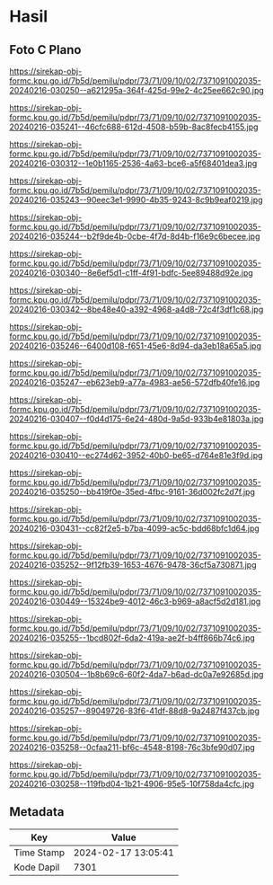 # Hasil

## Foto C Plano

https://sirekap-obj-formc.kpu.go.id/7b5d/pemilu/pdpr/73/71/09/10/02/7371091002035-20240216-030250--a621295a-364f-425d-99e2-4c25ee662c90.jpg

https://sirekap-obj-formc.kpu.go.id/7b5d/pemilu/pdpr/73/71/09/10/02/7371091002035-20240216-035241--46cfc688-612d-4508-b59b-8ac8fecb4155.jpg

https://sirekap-obj-formc.kpu.go.id/7b5d/pemilu/pdpr/73/71/09/10/02/7371091002035-20240216-030312--1e0b1165-2536-4a63-bce6-a5f68401dea3.jpg

https://sirekap-obj-formc.kpu.go.id/7b5d/pemilu/pdpr/73/71/09/10/02/7371091002035-20240216-035243--90eec3e1-9990-4b35-9243-8c9b9eaf0219.jpg

https://sirekap-obj-formc.kpu.go.id/7b5d/pemilu/pdpr/73/71/09/10/02/7371091002035-20240216-035244--b2f9de4b-0cbe-4f7d-8d4b-f16e9c6becee.jpg

https://sirekap-obj-formc.kpu.go.id/7b5d/pemilu/pdpr/73/71/09/10/02/7371091002035-20240216-030340--8e6ef5d1-c1ff-4f91-bdfc-5ee89488d92e.jpg

https://sirekap-obj-formc.kpu.go.id/7b5d/pemilu/pdpr/73/71/09/10/02/7371091002035-20240216-030342--8be48e40-a392-4968-a4d8-72c4f3df1c68.jpg

https://sirekap-obj-formc.kpu.go.id/7b5d/pemilu/pdpr/73/71/09/10/02/7371091002035-20240216-035246--6400d108-f651-45e6-8d94-da3eb18a65a5.jpg

https://sirekap-obj-formc.kpu.go.id/7b5d/pemilu/pdpr/73/71/09/10/02/7371091002035-20240216-035247--eb623eb9-a77a-4983-ae56-572dfb40fe16.jpg

https://sirekap-obj-formc.kpu.go.id/7b5d/pemilu/pdpr/73/71/09/10/02/7371091002035-20240216-030407--f0d4d175-6e24-480d-9a5d-933b4e81803a.jpg

https://sirekap-obj-formc.kpu.go.id/7b5d/pemilu/pdpr/73/71/09/10/02/7371091002035-20240216-030410--ec274d62-3952-40b0-be65-d764e81e3f9d.jpg

https://sirekap-obj-formc.kpu.go.id/7b5d/pemilu/pdpr/73/71/09/10/02/7371091002035-20240216-035250--bb419f0e-35ed-4fbc-9161-36d002fc2d7f.jpg

https://sirekap-obj-formc.kpu.go.id/7b5d/pemilu/pdpr/73/71/09/10/02/7371091002035-20240216-030431--cc82f2e5-b7ba-4099-ac5c-bdd68bfc1d64.jpg

https://sirekap-obj-formc.kpu.go.id/7b5d/pemilu/pdpr/73/71/09/10/02/7371091002035-20240216-035252--9f12fb39-1653-4676-9478-36cf5a730871.jpg

https://sirekap-obj-formc.kpu.go.id/7b5d/pemilu/pdpr/73/71/09/10/02/7371091002035-20240216-030449--15324be9-4012-46c3-b969-a8acf5d2d181.jpg

https://sirekap-obj-formc.kpu.go.id/7b5d/pemilu/pdpr/73/71/09/10/02/7371091002035-20240216-035255--1bcd802f-6da2-419a-ae2f-b4ff866b74c6.jpg

https://sirekap-obj-formc.kpu.go.id/7b5d/pemilu/pdpr/73/71/09/10/02/7371091002035-20240216-030504--1b8b69c6-60f2-4da7-b6ad-dc0a7e92685d.jpg

https://sirekap-obj-formc.kpu.go.id/7b5d/pemilu/pdpr/73/71/09/10/02/7371091002035-20240216-035257--89049726-83f6-41df-88d8-9a2487f437cb.jpg

https://sirekap-obj-formc.kpu.go.id/7b5d/pemilu/pdpr/73/71/09/10/02/7371091002035-20240216-035258--0cfaa211-bf6c-4548-8198-76c3bfe90d07.jpg

https://sirekap-obj-formc.kpu.go.id/7b5d/pemilu/pdpr/73/71/09/10/02/7371091002035-20240216-030258--119fbd04-1b21-4906-95e5-10f758da4cfc.jpg


## Metadata

| Key        | Value               |
| ---------- | ------------------- |
| Time Stamp | 2024-02-17 13:05:41 |
| Kode Dapil | 7301                |



